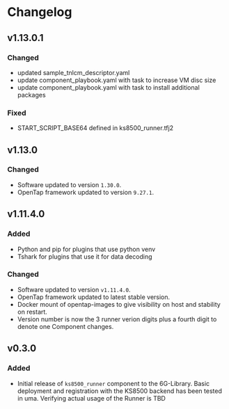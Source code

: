# Changelog

## v1.13.0.1
### Changed
- updated sample_tnlcm_descriptor.yaml
- update component_playbook.yaml with task to increase VM disc size
- update component_playbook.yaml with task to install additional packages 
### Fixed
- START_SCRIPT_BASE64 defined in ks8500_runner.tfj2   

## v1.13.0
### Changed
- Software updated to version `1.30.0`.
- OpenTap framework updated to version `9.27.1`.


## v1.11.4.0
### Added
- Python and pip for plugins that use python venv
- Tshark for plugins that use it for data decoding
### Changed
- Software updated to version `v1.11.4.0`.
- OpenTap framework updated to latest stable version.
- Docker mount of opentap-images to give visibility on host and stability on restart.
- Version number is now the 3 runner verion digits plus a fourth digit to denote one Component changes.

## v0.3.0
### Added
- Initial release of `ks8500_runner` component to the 6G-Library. Basic deployment and registration with the KS8500 backend has been tested in uma. Verifying actual usage of the Runner is TBD
